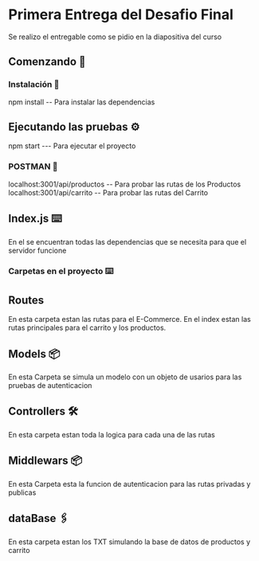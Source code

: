 # Primera Entrega del Desafio Final

Se realizo el entregable como se pidio en la diapositiva del curso

## Comenzando 🚀

### Instalación 🔧

npm install -- Para instalar las dependencias

## Ejecutando las pruebas ⚙️

npm start --- Para ejecutar el proyecto

### POSTMAN 🔩

localhost:3001/api/productos -- Para probar las rutas de los Productos <br>
localhost:3001/api/carrito -- Para probar las rutas del Carrito

## Index.js ⌨️

En el se encuentran todas las dependencias que se necesita para que el servidor funcione

### Carpetas en el proyecto ⌨️

## Routes

En esta carpeta estan las rutas para el E-Commerce. En el index estan las rutas principales para el carrito y 
los productos. 

## Models 📦

En esta Carpeta se simula un modelo con un objeto de usarios para las pruebas de autenticacion 

## Controllers 🛠️

En esta carpeta estan toda la logica para cada una de las rutas

## Middlewars 📦

En esta Carpeta esta la funcion de autenticacion para las rutas privadas y publicas


## dataBase 🖇️

En esta carpeta estan los TXT simulando la base de datos de productos y carrito

